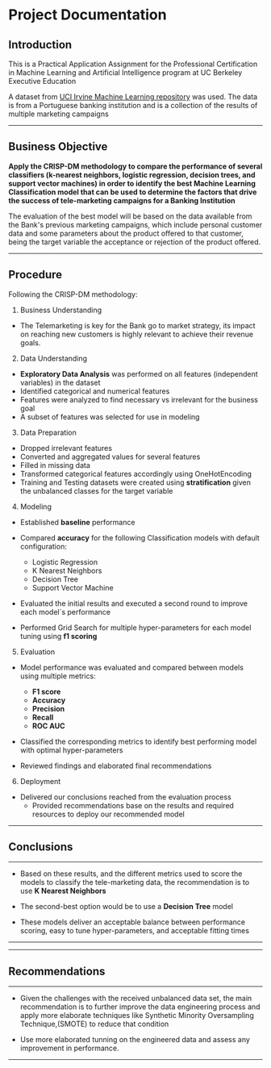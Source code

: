 # Project Documentation

## Introduction

This is a Practical Application Assignment for the Professional Certification in Machine Learning and Artificial Intelligence program at UC Berkeley Executive Education

A dataset from [UCI Irvine Machine Learning repository](https://archive.ics.uci.edu/ml/datasets/bank+marketing) was used. The data is from a Portuguese banking institution and is a collection of the results of multiple marketing campaigns

----

## Business Objective


**Apply the CRISP-DM methodology to compare the performance of several classifiers (k-nearest neighbors, logistic regression, decision trees, and support vector machines) in order to identify the best Machine Learning Classification model that can be used to determine the factors that drive the success of tele-marketing campaigns for a Banking Institution**

The evaluation of the best model will be based on the data available from the Bank's previous marketing campaigns, which include personal customer data and some parameters about the product offered to that customer, being the target variable the acceptance or rejection of the product offered.

----

## Procedure

Following the CRISP-DM methodology:

1. Business Understanding

* The Telemarketing is key for the Bank go to market strategy, its impact on reaching new customers is highly relevant to achieve their revenue goals.

2. Data Understanding

* **Exploratory Data Analysis** was performed on all features (independent variables) in the dataset
* Identified categorical and numerical features
* Features were analyzed to find  necessary vs irrelevant for the business goal
* A subset of features was selected for use in modeling
 
3. Data Preparation

* Dropped irrelevant features
* Converted and aggregated values for several features
* Filled in missing data
* Transformed categorical features accordingly using OneHotEncoding
* Training and Testing datasets were created using **stratification** given the unbalanced classes for the target variable

4. Modeling

* Established **baseline** performance
* Compared **accuracy**  for the following Classification models with default configuration:


  * Logistic Regression
  * K Nearest Neighbors
  * Decision Tree
  * Support Vector Machine


* Evaluated the initial results and executed  a second round to improve each model´s performance
* Performed Grid Search for multiple hyper-parameters for each model tuning using **f1 scoring** 

5. Evaluation

* Model performance was evaluated and compared between models using multiple metrics:

  * **F1 score**
  * **Accuracy**
  * **Precision**
  * **Recall**
  * **ROC AUC**

* Classified the corresponding metrics  to identify best performing model with optimal hyper-parameters
* Reviewed findings and elaborated final recommendations

6. Deployment

* Delivered our conclusions reached from the evaluation process
   * Provided recommendations base on the results and required resources to deploy our recommended model

----

## Conclusions


---

* Based on these results, and the different metrics used to score the models  to classify the tele-marketing data, the recommendation is to use **K Nearest Neighbors**


* The second-best option would be to use a **Decision Tree** model


* These models deliver an acceptable balance between performance scoring, easy to tune hyper-parameters, and acceptable fitting times


---

----

## Recommendations


---

* Given the challenges with the received unbalanced data set, the main recommendation is to further improve the data engineering process and apply more elaborate techniques like Synthetic Minority Oversampling Technique,(SMOTE) to reduce that condition

* Use more elaborated  tunning  on the engineered data and assess any improvement in performance. 


----

